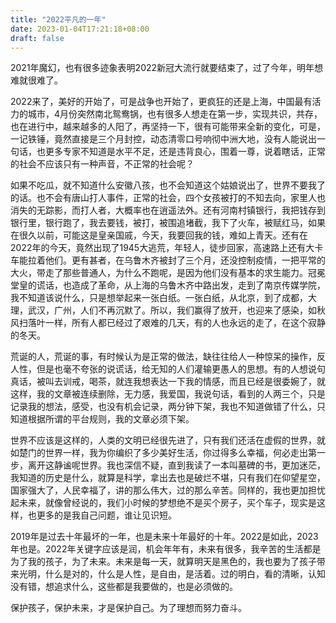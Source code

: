 ```yaml
---
title: "2022平凡的一年"
date: 2023-01-04T17:21:18+08:00
draft: false
---
```


2021年魔幻，也有很多迹象表明2022新冠大流行就要结束了，过了今年，明年想难就很难了。

2022来了，美好的开始了，可是战争也开始了，更疯狂的还是上海，中国最有活力的城市，4月份突然南北鸳鸯锅，也有很多人想走在第一步，实现共识，共存，也在进行中，越来越多的人阳了，再坚持一下，很有可能带来全新的变化，可是，一记铁锤，竟然直接是三个月封控，动态清零口号响彻中洲大地，没有人能说出一句话，也更多专家不知道是水平不足，还是违背良心，围着一尊，说着瞎话，正常的社会不应该只有一种声音，不正常的社会呢？

如果不吃瓜，就不知道什么安徽八孩，也不会知道这个姑娘说出了，世界不要我了的话。也不会有唐山打人事件，正常的社会，四个女孩被打的不知去向，家里人也消失的无踪影，而打人者，大概率也在逍遥法外。还有河南村镇银行，我把钱存到银行里，银行跑了，我去要钱，被打，被围追堵截，我下了火车，被赋红马，如果在很久以前，可能这是皇亲国戚，今天，我要回我的钱，难如上青天。还有在2022年的今天，竟然出现了1945大逃荒，年轻人，徒步回家，高速路上还有大卡车能拉着他们。更有甚者，在乌鲁木齐被封了三个月，还没控制疫情，一把平常的大火，带走了那些普通人，为什么不跑呢，是因为他们没有基本的求生能力。冠冕堂皇的谎话，也造成了革命，从上海的乌鲁木齐中路出发，走到了南京传媒学院，我不知道该说什么，只是想举起来一张白纸。一张白纸，从北京，到了成都，大理，武汉，广州，人们不再沉默了。所以，我们赢得了放开，也迎来了感染，如秋风扫落叶一样，所有人都已经过了艰难的几天，有的人也永远的走了，在这个寂静的冬天。


荒诞的人，荒诞的事，有时候认为是正常的做法，缺往往给人一种惊呆的操作，反人性，但是也毫不夸张的说谎话，给无知的人们灌输更愚人的思想。有的人想说句真话，被叫去训戒，喝茶，就连我想表达一下我的情感，而且已经是很委婉了，就这样，我的文章被连续删除，无力感，我爱国，我说句话，看到的人两三个，只是记录我的想法，感受，也没有机会记录，两分钟下架，我也不知道做错了什么，只知道根据所谓的平台规则，我的文章必须下架。

世界不应该是这样的，人类的文明已经很先进了，只有我们还活在虚假的世界，就如楚门的世界一样，我为你编织了多少美好生活，你过得多么幸福，何必走出第一步，离开这静谧呢世界。我也深信不疑，直到我读了一本叫墓碑的书，更加迷茫，我知道的历史是什么，就算是科学，拿出去也是破烂不堪，只有我们在仰望星空，国家强大了，人民幸福了，讲的那么伟大，过的那么辛苦。同样的，我也更加担忧起未来，就像曾经说的，我们小时候的梦想绝不是买个房子，买个车子，现实是这样，也更多的是我自己问题，谁让见识短。

2019年是过去十年最坏的一年，也是未来十年最好的十年。2022是如此，2023年也是。2022年关键字应该是润，机会年年有，未来有很多，我辛苦的生活都是为了我的孩子，为了未来。未来是每一天，就算明天是黑色的，我也要为了孩子带来光明，什么是对的，什么是人性，是自由，是活着。过的明白，看的清晰，认知没有错，想追求什么，这些都是我要做的，也是必须做的。

保护孩子，保护未来，才是保护自己。为了理想而努力奋斗。